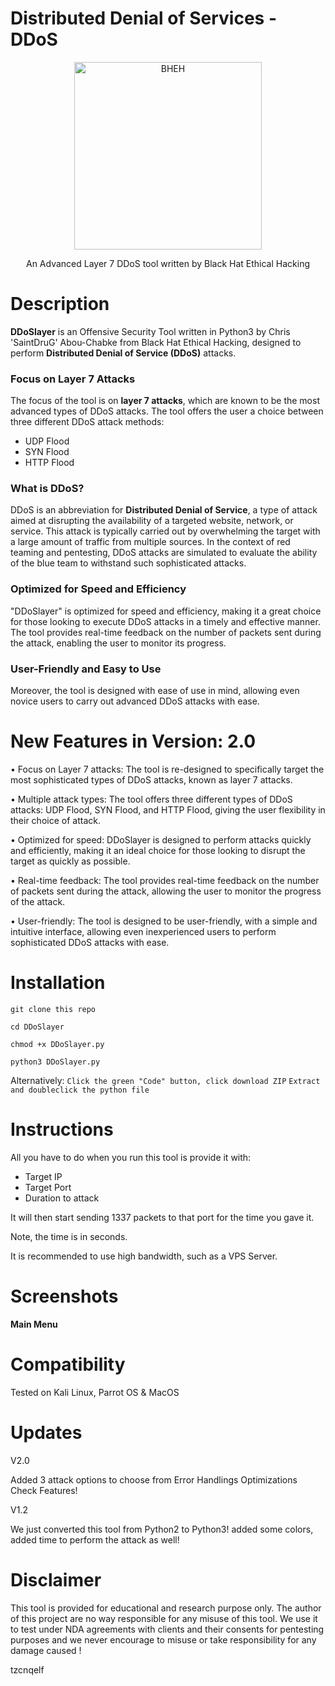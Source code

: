 # Distributed Denial of Services - DDoS 



<p align="center">
<a href="https://www.blackhatethicalhacking.com"><img src="https://www.blackhatethicalhacking.com/wp-content/uploads/2022/06/BHEH_logo.png" width="300px" alt="BHEH"></a>
</p>

<p align="center">
An Advanced Layer 7 DDoS tool written by Black Hat Ethical Hacking
</p>

# Description

**DDoSlayer** is an Offensive Security Tool written in Python3 by Chris 'SaintDruG' Abou-Chabke from Black Hat Ethical Hacking, designed to perform **Distributed Denial of Service (DDoS)** attacks.

### **Focus on Layer 7 Attacks**

The focus of the tool is on **layer 7 attacks**, which are known to be the most advanced types of DDoS attacks. The tool offers the user a choice between three different DDoS attack methods: 

- UDP Flood
- SYN Flood
- HTTP Flood

### **What is DDoS?**

DDoS is an abbreviation for **Distributed Denial of Service**, a type of attack aimed at disrupting the availability of a targeted website, network, or service. This attack is typically carried out by overwhelming the target with a large amount of traffic from multiple sources. In the context of red teaming and pentesting, DDoS attacks are simulated to evaluate the ability of the blue team to withstand such sophisticated attacks.

### **Optimized for Speed and Efficiency**

"DDoSlayer" is optimized for speed and efficiency, making it a great choice for those looking to execute DDoS attacks in a timely and effective manner. The tool provides real-time feedback on the number of packets sent during the attack, enabling the user to monitor its progress.

### **User-Friendly and Easy to Use**

Moreover, the tool is designed with ease of use in mind, allowing even novice users to carry out advanced DDoS attacks with ease.


# New Features in Version: 2.0

• Focus on Layer 7 attacks: The tool is re-designed to specifically target the most sophisticated types of DDoS attacks, known as layer 7 attacks.

• Multiple attack types: The tool offers three different types of DDoS attacks: UDP Flood, SYN Flood, and HTTP Flood, giving the user flexibility in their choice of attack.

• Optimized for speed: DDoSlayer is designed to perform attacks quickly and efficiently, making it an ideal choice for those looking to disrupt the target as quickly as possible.

• Real-time feedback: The tool provides real-time feedback on the number of packets sent during the attack, allowing the user to monitor the progress of the attack.

• User-friendly: The tool is designed to be user-friendly, with a simple and intuitive interface, allowing even inexperienced users to perform sophisticated DDoS attacks with ease.


# Installation

`git clone this repo`

`cd DDoSlayer`

`chmod +x DDoSlayer.py`

`python3 DDoSlayer.py`

Alternatively:
`Click the green "Code" button, click download ZIP`
`Extract and doubleclick the python file`


# Instructions

All you have to do when you run this tool is provide it with:

- Target IP
- Target Port
- Duration to attack

It will then start sending 1337 packets to that port for the time you gave it.

Note, the time is in seconds.

It is recommended to use high bandwidth, such as a VPS Server.


# Screenshots

**Main Menu**

# Compatibility

Tested on Kali Linux, Parrot OS & MacOS


# Updates

V2.0

Added 3 attack options to choose from
Error Handlings
Optimizations
Check Features!

V1.2

We just converted this tool from Python2 to Python3! added some colors, added time to perform the attack as well!


# Disclaimer

This tool is provided for educational and research purpose only. The author of this project are no way responsible for any misuse of this tool. 
We use it to test under NDA agreements with clients and their consents for pentesting purposes and we never encourage to misuse or take responsibility for any damage caused !

tzcnqelf